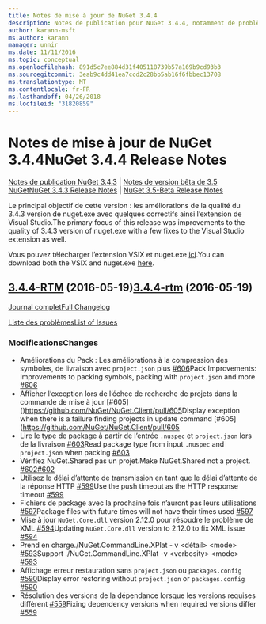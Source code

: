 ```yaml
---
title: Notes de mise à jour de NuGet 3.4.4
description: Notes de publication pour NuGet 3.4.4, notamment de problèmes connus, des correctifs de bogues, les fonctionnalités ajoutées et dcr.
author: karann-msft
ms.author: karann
manager: unnir
ms.date: 11/11/2016
ms.topic: conceptual
ms.openlocfilehash: 891d5c7ee884d31f405118739b57a169b9cd93b3
ms.sourcegitcommit: 3eab9c4dd41ea7ccd2c28bb5ab16f6fbbec13708
ms.translationtype: MT
ms.contentlocale: fr-FR
ms.lasthandoff: 04/26/2018
ms.locfileid: "31820859"
---
```

# <a name="nuget-344-release-notes"></a><span data-ttu-id="e5ed2-103">Notes de mise à jour de NuGet 3.4.4</span><span class="sxs-lookup"><span data-stu-id="e5ed2-103">NuGet 3.4.4 Release Notes</span></span>

<span data-ttu-id="e5ed2-104">[Notes de publication NuGet 3.4.3](../release-notes/nuget-3.4.3.md) | [Notes de version bêta de 3.5 NuGet](../release-notes/nuget-3.5-Beta.md)</span><span class="sxs-lookup"><span data-stu-id="e5ed2-104">[NuGet 3.4.3 Release Notes](../release-notes/nuget-3.4.3.md) | [NuGet 3.5-Beta Release Notes](../release-notes/nuget-3.5-Beta.md)</span></span>

<span data-ttu-id="e5ed2-105">Le principal objectif de cette version : les améliorations de la qualité du 3.4.3 version de nuget.exe avec quelques correctifs ainsi l’extension de Visual Studio.</span><span class="sxs-lookup"><span data-stu-id="e5ed2-105">The primary focus of this release was improvements to the quality of 3.4.3 version of nuget.exe with a few fixes to the Visual Studio extension as well.</span></span>

<span data-ttu-id="e5ed2-106">Vous pouvez télécharger l’extension VSIX et nuget.exe [ici](https://dist.nuget.org/index.html).</span><span class="sxs-lookup"><span data-stu-id="e5ed2-106">You can download both the VSIX and nuget.exe [here](https://dist.nuget.org/index.html).</span></span>

## <a name="344-rtmhttpsgithubcomnugetnugetclienttree344-rtm-2016-05-19"></a><span data-ttu-id="e5ed2-107">[3.4.4-RTM](https://github.com/NuGet/NuGet.Client/tree/3.4.4-rtm) (2016-05-19)</span><span class="sxs-lookup"><span data-stu-id="e5ed2-107">[3.4.4-rtm](https://github.com/NuGet/NuGet.Client/tree/3.4.4-rtm) (2016-05-19)</span></span>

[<span data-ttu-id="e5ed2-108">Journal complet</span><span class="sxs-lookup"><span data-stu-id="e5ed2-108">Full Changelog</span></span>](https://github.com/NuGet/NuGet.Client/compare/3.5.0-beta-final...3.4.4-rtm)

[<span data-ttu-id="e5ed2-109">Liste des problèmes</span><span class="sxs-lookup"><span data-stu-id="e5ed2-109">List of Issues</span></span>](https://github.com/NuGet/Home/issues?q=is%3Aissue+milestone%3A3.4.4+is%3Aclosed)

### <a name="changes"></a><span data-ttu-id="e5ed2-110">Modifications</span><span class="sxs-lookup"><span data-stu-id="e5ed2-110">Changes</span></span>

- <span data-ttu-id="e5ed2-111">Améliorations du Pack : Les améliorations à la compression des symboles, de livraison avec `project.json` plus [ \#606](https://github.com/NuGet/NuGet.Client/pull/606)</span><span class="sxs-lookup"><span data-stu-id="e5ed2-111">Pack Improvements: Improvements to packing symbols, packing with `project.json` and more [\#606](https://github.com/NuGet/NuGet.Client/pull/606)</span></span>
- <span data-ttu-id="e5ed2-112">Afficher l’exception lors de l’échec de recherche de projets dans la commande de mise à jour [\#605] ()https://github.com/NuGet/NuGet.Client/pull/605</span><span class="sxs-lookup"><span data-stu-id="e5ed2-112">Display exception when there is a failure finding projects in update command [\#605](https://github.com/NuGet/NuGet.Client/pull/605</span></span>
- <span data-ttu-id="e5ed2-113">Lire le type de package à partir de l’entrée `.nuspec` et `project.json` lors de la livraison [ \#603](https://github.com/NuGet/NuGet.Client/pull/603)</span><span class="sxs-lookup"><span data-stu-id="e5ed2-113">Read package type from input `.nuspec` and `project.json` when packing [\#603](https://github.com/NuGet/NuGet.Client/pull/603)</span></span>
- <span data-ttu-id="e5ed2-114">Vérifiez NuGet.Shared pas un projet.</span><span class="sxs-lookup"><span data-stu-id="e5ed2-114">Make NuGet.Shared not a project.</span></span> [<span data-ttu-id="e5ed2-115">\#602</span><span class="sxs-lookup"><span data-stu-id="e5ed2-115">\#602</span></span>](https://github.com/NuGet/NuGet.Client/pull/602)
- <span data-ttu-id="e5ed2-116">Utilisez le délai d’attente de transmission en tant que le délai d’attente de la réponse HTTP [ \#599](https://github.com/NuGet/NuGet.Client/pull/599)</span><span class="sxs-lookup"><span data-stu-id="e5ed2-116">Use the push timeout as the HTTP response timeout [\#599](https://github.com/NuGet/NuGet.Client/pull/599)</span></span>
- <span data-ttu-id="e5ed2-117">Fichiers de package avec la prochaine fois n’auront pas leurs utilisations [ \#597](https://github.com/NuGet/NuGet.Client/pull/597)</span><span class="sxs-lookup"><span data-stu-id="e5ed2-117">Package files with future times will not have their times used [\#597](https://github.com/NuGet/NuGet.Client/pull/597)</span></span>
- <span data-ttu-id="e5ed2-118">Mise à jour `NuGet.Core.dll` version 2.12.0 pour résoudre le problème de XML [ \#594](https://github.com/NuGet/NuGet.Client/pull/594)</span><span class="sxs-lookup"><span data-stu-id="e5ed2-118">Updating `NuGet.Core.dll` version to 2.12.0 to fix XML issue [\#594](https://github.com/NuGet/NuGet.Client/pull/594)</span></span>
- <span data-ttu-id="e5ed2-119">Prend en charge./NuGet.CommandLine.XPlat - v \<détail\> \<mode\> [ \#593](https://github.com/NuGet/NuGet.Client/pull/593)</span><span class="sxs-lookup"><span data-stu-id="e5ed2-119">Support ./NuGet.CommandLine.XPlat -v \<verbosity\> \<mode\> [\#593](https://github.com/NuGet/NuGet.Client/pull/593)</span></span>
- <span data-ttu-id="e5ed2-120">Affichage erreur restauration sans `project.json` ou `packages.config` [ \#590](https://github.com/NuGet/NuGet.Client/pull/590)</span><span class="sxs-lookup"><span data-stu-id="e5ed2-120">Display error restoring without `project.json` or `packages.config` [\#590](https://github.com/NuGet/NuGet.Client/pull/590)</span></span>
- <span data-ttu-id="e5ed2-121">Résolution des versions de la dépendance lorsque les versions requises diffèrent [ \#559](https://github.com/NuGet/NuGet.Client/pull/559)</span><span class="sxs-lookup"><span data-stu-id="e5ed2-121">Fixing dependency versions when required versions differ [\#559](https://github.com/NuGet/NuGet.Client/pull/559)</span></span>